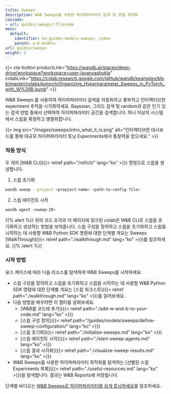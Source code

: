 ```yaml
---
title: Sweeps
description: W&B Sweeps를 사용한 하이퍼파라미터 검색 및 모델 최적화
cascade:
- url: guides/sweeps/:filename
menu:
  default:
    identifier: ko-guides-models-sweeps-_index
    parent: w-b-models
url: guides/sweeps
weight: 2
---
```


{{< cta-button productLink="https://wandb.ai/stacey/deep-drive/workspace?workspace=user-lavanyashukla" colabLink="https://colab.research.google.com/github/wandb/examples/blob/master/colabs/pytorch/Organizing_Hyperparameter_Sweeps_in_PyTorch_with_W%26B.ipynb" >}}

W&B Sweeps 를 사용하여 하이퍼파라미터 검색을 자동화하고 풍부하고 인터랙티브한 experiment 추적을 시각화하세요. Bayesian, 그리드 검색 및 random과 같은 인기 있는 검색 방법 중에서 선택하여 하이퍼파라미터 공간을 검색합니다. 하나 이상의 시스템에서 스윕을 확장하고 병렬화합니다.

{{< img src="/images/sweeps/intro_what_it_is.png" alt="인터랙티브한 대시보드를 통해 대규모 하이퍼파라미터 튜닝 Experiments에서 통찰력을 얻으세요." >}}

### 작동 방식
두 개의 [W&B CLI]({{< relref path="/ref/cli/" lang="ko" >}}) 명령으로 스윕을 생성합니다.

1. 스윕 초기화

```bash
wandb sweep --project <propject-name> <path-to-config file>
```

2. 스윕 에이전트 시작

```bash
wandb agent <sweep-ID>
```

{{% alert %}}
위의 코드 조각과 이 페이지에 링크된 colab은 W&B CLI로 스윕을 초기화하고 생성하는 방법을 보여줍니다. 스윕 구성을 정의하고 스윕을 초기화하고 스윕을 시작하는 데 사용할 W&B Python SDK 명령에 대한 단계별 개요는 Sweeps [WalkThrough]({{< relref path="./walkthrough.md" lang="ko" >}})를 참조하세요.
{{% /alert %}}

### 시작 방법

유스 케이스에 따라 다음 리소스를 탐색하여 W&B Sweeps를 시작하세요.

* 스윕 구성을 정의하고 스윕을 초기화하고 스윕을 시작하는 데 사용할 W&B Python SDK 명령에 대한 단계별 개요는 [스윕 워크스루]({{< relref path="./walkthrough.md" lang="ko" >}})를 읽어보세요.
* 다음 방법을 배우려면 이 챕터를 살펴보세요.
  * [W&B를 코드에 추가]({{< relref path="./add-w-and-b-to-your-code.md" lang="ko" >}})
  * [스윕 구성 정의]({{< relref path="/guides/models/sweeps/define-sweep-configuration/" lang="ko" >}})
  * [스윕 초기화]({{< relref path="./initialize-sweeps.md" lang="ko" >}})
  * [스윕 에이전트 시작]({{< relref path="./start-sweep-agents.md" lang="ko" >}})
  * [스윕 결과 시각화]({{< relref path="./visualize-sweep-results.md" lang="ko" >}})
* W&B Sweeps를 사용한 하이퍼파라미터 최적화를 탐색하는 [선별된 스윕 Experiments 목록]({{< relref path="./useful-resources.md" lang="ko" >}})을 탐색합니다. 결과는 W&B Reports에 저장됩니다.

단계별 비디오는 [W&B Sweeps로 하이퍼파라미터를 쉽게 튜닝하세요](https://www.youtube.com/watch?v=9zrmUIlScdY\&ab_channel=Weights%26Biases)를 참조하세요.
